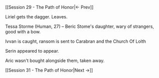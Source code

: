 [[Session 29 - The Path of Honor|<- Prev]]

Liriel gets the dagger. Leaves.

Tessa Storme (Human, 27) – Beric Stome's daughter, wary of strangers, good with a bow.

Ivvan is caught, ransom is sent to Carabran and the Church Of Lolth

Serin appeared to appear.

Aric wasn't bought alongside them, taken away.

[[Session 31 - The Path of Honor|Next ->]]